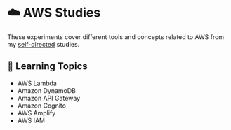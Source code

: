 # :cloud: AWS Studies

These experiments cover different tools and concepts related to AWS from my [self-directed](https://github.com/DanielBrito/self-learning) studies.

## 📑 Learning Topics

- AWS Lambda
- Amazon DynamoDB
- Amazon API Gateway
- Amazon Cognito
- AWS Amplify
- AWS IAM
